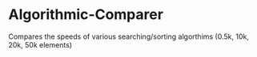 # Algorithmic-Comparer
Compares the speeds of various searching/sorting algorthims (0.5k, 10k, 20k, 50k elements)
